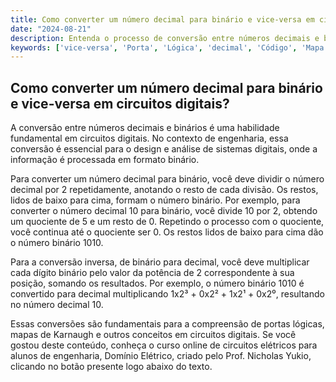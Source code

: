```yaml
---
title: Como converter um número decimal para binário e vice-versa em circuitos digitais?
date: "2024-08-21"
description: Entenda o processo de conversão entre números decimais e binários em circuitos digitais.
keywords: ['vice-versa', 'Porta', 'Lógica', 'decimal', 'Código', 'Mapa', 'Lógico']
---
```


## Como converter um número decimal para binário e vice-versa em circuitos digitais?

A conversão entre números decimais e binários é uma habilidade fundamental em circuitos digitais. No contexto de engenharia, essa conversão é essencial para o design e análise de sistemas digitais, onde a informação é processada em formato binário.

Para converter um número decimal para binário, você deve dividir o número decimal por 2 repetidamente, anotando o resto de cada divisão. Os restos, lidos de baixo para cima, formam o número binário. Por exemplo, para converter o número decimal 10 para binário, você divide 10 por 2, obtendo um quociente de 5 e um resto de 0. Repetindo o processo com o quociente, você continua até o quociente ser 0. Os restos lidos de baixo para cima dão o número binário 1010.

Para a conversão inversa, de binário para decimal, você deve multiplicar cada dígito binário pelo valor da potência de 2 correspondente à sua posição, somando os resultados. Por exemplo, o número binário 1010 é convertido para decimal multiplicando 1x2³ + 0x2² + 1x2¹ + 0x2⁰, resultando no número decimal 10.

Essas conversões são fundamentais para a compreensão de portas lógicas, mapas de Karnaugh e outros conceitos em circuitos digitais. Se você gostou deste conteúdo, conheça o curso online de circuitos elétricos para alunos de engenharia, Domínio Elétrico, criado pelo Prof. Nicholas Yukio, clicando no botão presente logo abaixo do texto.